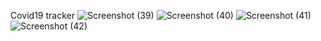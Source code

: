 Covid19 tracker
![Screenshot (39)](https://user-images.githubusercontent.com/85286921/120850707-69289b80-c595-11eb-9b66-e7ef05dae815.png)
![Screenshot (40)](https://user-images.githubusercontent.com/85286921/120850717-6ded4f80-c595-11eb-8ee2-73552716c668.png)
![Screenshot (41)](https://user-images.githubusercontent.com/85286921/120850727-7180d680-c595-11eb-9eb6-90c32c2a0021.png)
![Screenshot (42)](https://user-images.githubusercontent.com/85286921/120850748-780f4e00-c595-11eb-9801-a9b9bdb6af96.png)


